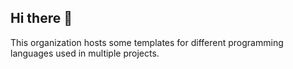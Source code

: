 ## Hi there 👋

This organization hosts some templates for different programming languages used in multiple projects.
